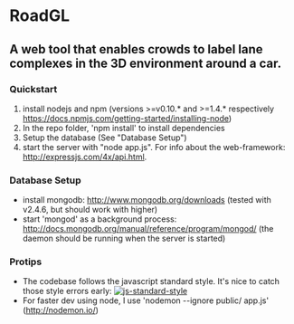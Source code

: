 # RoadGL

## A web tool that enables crowds to label lane complexes in the 3D environment around a car.

### Quickstart
1. install nodejs and npm (versions >=v0.10.* and >=1.4.* respectively https://docs.npmjs.com/getting-started/installing-node)
2. In the repo folder, 'npm install' to install dependencies
3. Setup the database (See "Database Setup")
4. start the server with "node app.js". For info about the web-framework: http://expressjs.com/4x/api.html. 

### Database Setup
* install mongodb: http://www.mongodb.org/downloads (tested with v2.4.6, but should work with higher)
* start 'mongod' as a background process: http://docs.mongodb.org/manual/reference/program/mongod/ (the daemon should be running when the server is started)

### Protips
- The codebase follows the javascript standard style. It's nice to catch those style errors early:
[![js-standard-style](https://cdn.rawgit.com/feross/standard/master/badge.svg)](https://github.com/feross/standard)
- For faster dev using node, I use 'nodemon --ignore public/ app.js' (http://nodemon.io/)
